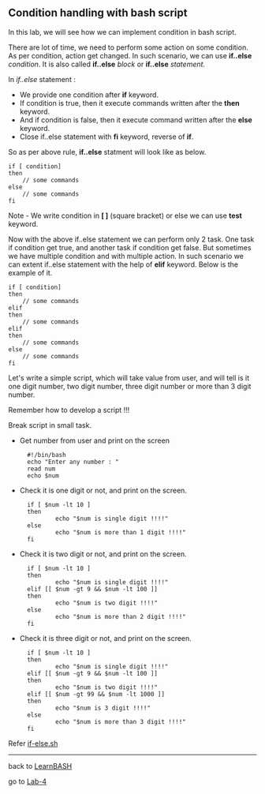 ## Condition handling with bash script

In this lab, we will see how we can implement condition in bash script.

There are lot of time, we need to perform some action on some condition. As per condition, action get changed. In such scenario, we can use **if..else** *condition*. It is also called **if..else** *block* or **if..else** *statement*. 

In *if..else* statement : 

- We provide one condition after **if** keyword.
- If condition is true, then it execute commands written after the **then** keyword.
- And if condition is false, then it execute command written after the **else** keyword.
- Close if..else statement with **fi** keyword, reverse of **if**.

So as per above rule, **if..else** statment will look like as below.

    if [ condition]
    then
        // some commands
    else
        // some commands
    fi

Note - We write condition in **[ ]** (square bracket) or else we can use **test** keyword.

Now with the above if..else statement we can perform only 2 task. One task if condition get true, and another task if condition get false. But sometimes we have multiple condition and with multiple action. In such scenario we can extent if..else statement with the help of **elif** keyword. Below is the example of it.

    if [ condition]
    then
        // some commands
    elif
    then
        // some commands
    elif
    then
        // some commands
    else
        // some commands
    fi

Let's write a simple script, which will take value from user, and will tell is it one digit number, two digit number, three digit number or more than 3 digit number.

Remember how to develop a script !!!

Break script in small task.
- Get number from user and print on the screen

        #!/bin/bash
        echo "Enter any number : "
        read num
        echo $num

- Check it is one digit or not, and print on the screen.

        if [ $num -lt 10 ]
        then
                echo "$num is single digit !!!!"
        else
                echo "$num is more than 1 digit !!!!"
        fi   

- Check it is two digit or not, and print on the screen.

        if [ $num -lt 10 ]
        then
                echo "$num is single digit !!!!"
        elif [[ $num -gt 9 && $num -lt 100 ]]
        then
                echo "$num is two digit !!!!"
        else
                echo "$num is more than 2 digit !!!!"
        fi   

- Check it is three digit or not, and print on the screen.

        if [ $num -lt 10 ]
        then
                echo "$num is single digit !!!!"
        elif [[ $num -gt 9 && $num -lt 100 ]]
        then
                echo "$num is two digit !!!!"
        elif [[ $num -gt 99 && $num -lt 1000 ]]
        then
                echo "$num is 3 digit !!!!"
        else
                echo "$num is more than 3 digit !!!!"
        fi

Refer [if-else.sh](./if-else.sh)

-----

back to [LearnBASH](../Readme.md)

go to [Lab-4](../Lab-4/Readme.md)
